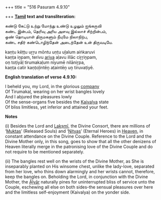 +++
title = "516 Pasuram 4.9.10"

+++
**[Tamil](/definition/tamil#history "show Tamil definitions") text and transliteration:**

கண்டு கேட்டு உற்று மோந்து உண்டு உழலும் ஐங்கருவி  
கண்ட இன்பம், தெரிவு அரிய அளவு இல்லாச் சிற்றின்பம்,  
ஒண் தொடியாள் திருமகளும் நீயுமே நிலாநிற்ப,  
கண்ட சதிர் கண்டொழிந்தேன் அடைந்தேன் உன் திருவடியே.

kaṇṭu kēṭṭu uṟṟu mōntu uṇṭu uḻalum aiṅkaruvi  
kaṇṭa iṉpam, terivu [ariya](/definition/ariya#history "show ariya definitions") aḷavu illāc ciṟṟiṉpam,  
oṇ toṭiyāḷ tirumakaḷum nīyumē nilāniṟpa,  
kaṇṭa catir kaṇṭoḻintēṉ aṭaintēṉ uṉ tiruvaṭiyē.

**English translation of verse 4.9.10:**

I beheld you, my Lord, in the glorious [company](/definition/company#history "show company definitions")  
Of Tirumakaḷ, wearing on her wrist bangles lovely  
And I abjured the pleasures lowly  
Of the sense-organs five besides the [Kaivalya](/definition/kaivalya#vaishnavism "show Kaivalya definitions") state  
Of bliss limitless, yet inferior and attained your feet.

**Notes**

\(i\) Besides the Lord and [Lakṣmī](/definition/lakshmi#vaishnavism "show Lakṣmī definitions"), the Divine Consort, there are millions of ‘[Muktas](/definition/mukta#vaishnavism "show Muktas definitions")’ (Released Souls) and ‘[Nityas](/definition/nitya#vaishnavism "show Nityas definitions")’ (Eternal Heroes) in [Heaven](/definition/heaven#history "show Heaven definitions"), in constant attendance on the Divine Couple. Reference to the Lord and the Divine Mother only, in this song, goes to show that all the other denizens of Heaven literally merge in the patronising love of the Divine Couple and do not require to be mentioned separately.

\(ii\) The bangles rest well on the wrists of the Divine Mother, as She is inseparably planted on His winsome chest, unlike the lady-love, separated from her love, who thins down alarmingly and her wrists cannot, therefore, keep the bangles on. Beholding the Lord, in conjunction with the Divine Mother, the [Āḻvār](/definition/aḻvar#vaishnavism "show Āḻvār definitions") naturally pines for uninterrupted bliss of service unto the Couple, eschewing all else on both sides-the sensual pleasures over here and the limitless self-enjoyment (Kaivalya) on the yonder side.


